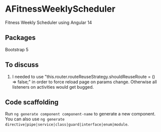 # AFitnessWeeklyScheduler

Fitness Weekly Scheduler using Angular 14

## Packages

Bootstrap 5

## To discuss

1. I needed to use "this.router.routeReuseStrategy.shouldReuseRoute = () => false;" in order to force reload page on params change. Otherwise all listeners on activities would get bugged.

## Code scaffolding

Run `ng generate component component-name` to generate a new component. You can also use `ng generate directive|pipe|service|class|guard|interface|enum|module`.
